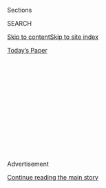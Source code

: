 <div id="app">

<div>

<div>

<div>

<div class="NYTAppHideMasthead css-1q2w90k e1suatyy0">

<div class="section css-ui9rw0 e1suatyy2">

<div class="css-eph4ug er09x8g0">

<div class="css-6n7j50">

</div>

<span class="css-1dv1kvn">Sections</span>

<div class="css-10488qs">

<span class="css-1dv1kvn">SEARCH</span>

</div>

[Skip to content](#site-content)[Skip to site
index](#site-index)

</div>

<div class="css-10698na e1huz5gh0">

</div>

</div>

<div id="masthead-bar-one" class="section hasLinks css-15hmgas e1csuq9d3">

<div class="css-uqyvli e1csuq9d0">

</div>

<div class="css-1uqjmks e1csuq9d1">

</div>

<div class="css-9e9ivx">

[](https://myaccount.nytimes3xbfgragh.onion/auth/login?response_type=cookie&client_id=vi)

</div>

<div class="css-1bvtpon e1csuq9d2">

[Today’s
Paper](https://www.nytimes3xbfgragh.onion/section/todayspaper)

</div>

</div>

</div>

</div>

<div data-aria-hidden="false">

<div id="site-content" data-role="main">

<div>

<div class="css-1aor85t" style="opacity:0.000000001;z-index:-1;visibility:hidden">

<div class="css-1hqnpie">

<div class="css-epjblv">

<span class="css-17xtcya">[Opinion](/section/opinion)</span><span class="css-x15j1o">|</span><span class="css-fwqvlz">Why
We Can’t Stop Rooting for Tiger Woods
</span>

</div>

<div class="css-k008qs">

<div class="css-1iwv8en">

<span class="css-18z7m18"></span>

<div>

</div>

</div>

<span class="css-1n6z4y">https://nyti.ms/2QjthnJ</span>

<div class="css-1705lsu">

<div class="css-4xjgmj">

<div class="css-4skfbu" data-role="toolbar" data-aria-label="Social Media Share buttons, Save button, and Comments Panel with current comment count" data-testid="share-tools">

  - 
  - 
  - 
  - 
    
    <div class="css-6n7j50">
    
    </div>

  - 

</div>

</div>

</div>

</div>

</div>

</div>

<div id="NYT_TOP_BANNER_REGION" class="css-13pd83m">

</div>

<div id="top-wrapper" class="css-1sy8kpn">

<div id="top-slug" class="css-l9onyx">

Advertisement

</div>

[Continue reading the main
story](#after-top)

<div class="ad top-wrapper" style="text-align:center;height:100%;display:block;min-height:250px">

<div id="top" class="place-ad" data-position="top" data-size-key="top">

</div>

</div>

<div id="after-top">

</div>

</div>

<div>

<div class="css-v5btjw etb61u70">

<div class="css-v05ibm etb61u71">

[Opinion](/section/opinion)

</div>

</div>

<div id="sponsor-wrapper" class="css-1hyfx7x">

<div id="sponsor-slug" class="css-19vbshk">

Supported by

</div>

[Continue reading the main
story](#after-sponsor)

<div id="sponsor" class="ad sponsor-wrapper" style="text-align:center;height:100%;display:block">

</div>

<div id="after-sponsor">

</div>

</div>

<div class="css-186x18t">

Sporting

</div>

<div class="css-1vkm6nb ehdk2mb0">

# Why We Can’t Stop Rooting for Tiger Woods

</div>

He’s the most talented golfer ever to play the game. But more than ever
he’s showing he’s also a human being.

<div class="css-18e8msd">

<div class="css-vp77d3 epjyd6m0">

<div class="css-1baulvz">

By <span class="css-1baulvz" itemprop="name">Jeff Benedict</span> and
<span class="css-1baulvz last-byline" itemprop="name">Armen
Keteyian</span>

<div class="css-8atqhb">

Mr. Benedict and Mr. Keteyian are the authors of “Tiger Woods.”

</div>

</div>

</div>

  - Sept. 29,
    2018

  - 
    
    <div class="css-4xjgmj">
    
    <div class="css-d8bdto" data-role="toolbar" data-aria-label="Social Media Share buttons, Save button, and Comments Panel with current comment count" data-testid="share-tools">
    
      - 
      - 
      - 
      - 
        
        <div class="css-6n7j50">
        
        </div>
    
      - 
    
    </div>
    
    </div>

</div>

<div class="css-79elbk" data-testid="photoviewer-wrapper">

<div class="css-z3e15g" data-testid="photoviewer-wrapper-hidden">

</div>

<div class="css-1a48zt4 ehw59r15" data-testid="photoviewer-children">

![<span class="css-16f3y1r e13ogyst0" data-aria-hidden="true">Tiger
Woods fans at the Ryder Cup in
Paris.</span><span class="css-cnj6d5 e1z0qqy90" itemprop="copyrightHolder"><span class="css-1ly73wi e1tej78p0">Credit...</span><span><span>Jamie
Squire/Getty
Images</span></span></span>](https://static01.graylady3jvrrxbe.onion/images/2018/09/29/opinion/29sportingWeb/merlin_144471564_e9a3fde3-212e-4247-9396-e71aaa1dd494-articleLarge.jpg?quality=75&auto=webp&disable=upscale)

</div>

</div>

</div>

<div class="section meteredContent css-1r7ky0e" name="articleBody" itemprop="articleBody">

<div class="css-1fanzo5 StoryBodyCompanionColumn">

<div class="css-53u6y8">

Our book, “Tiger Woods,” a biography of the grittiest and most
mysterious athlete either of us has encountered in our over 50 years
covering sports, came out in March. The final chapter, set in early
2018, sets the scene for Woods as he prepared to return to golf after
his fourth back surgery. The last sentence read: “A changed man, he
stood poised to show his children — and a fresh generation of golf pros
and fans — just what a living legend looks like.”

In all honesty, when we wrote that, our expectations were low — very
low. There is no way we would have predicted the scene last weekend at
the Tour Championship, when hundreds of raucous fans overcome with
euphoria swarmed down the final fairway at East Lake Golf Club in
Atlanta, following Woods like a human sea. We were sent back decades
earlier, to 1997, to his triumphant stroll down the 18th fairway at Cog
Hill during the Western Open.

After he tapped in his final putt to win his first P.G.A. tournament in
five years, the raucous crowd chanted “TI-GER TI-GER.”

At age 42, Woods is writing a new chapter with himself as the central
character in the greatest comeback in the history of sports. But this
comeback is bigger than golf. Woods has emerged, in our deeply divided
country, as a symbol of unity and admiration. When he was announced at
the opening ceremony for this weekend’s Ryder Cup at Le Golf National in
France, the enormous crowd gave him a lengthy, [spirited standing
ovation](https://www.golfdigest.com/story/ryder-cup-2018-watch-tiger-woods-get-a-long-standing-ovation-at-ryder-cup-opening-ceremony),
chanting his name in French amid the waving of American flags.

</div>

</div>

<div class="css-1fanzo5 StoryBodyCompanionColumn">

<div class="css-53u6y8">

As recently as a year ago, we could hardly find anyone who genuinely
believed that Woods would play again on the P.G.A. Tour, much less win.
Woods himself confided to a former Masters winner at the Champions
Dinner at Augusta in April 2017 that he was “done.” Nine surgeries will
do that to most people.

But Woods, as we found in our extensive research on him and interviews
with hundreds of people from every facet of his life, has an
unparalleled determination to persevere through disappointment,
adversity and pain. His comeback began this year, and as he found his
swing, he quietly moved up in the World Golf Rankings. Remarkably, in
July he briefly led the British Open with eight holes to play. In August
he finished two shots behind the winner at the P.G.A. Championship.

How unlikely was this? Just 16 months ago, Woods was found on the side
of the road near his home in Florida, asleep behind the wheel of his car
in the middle of the night. He was arrested for D.U.I., and a toxicology
report subsequently revealed that he had taken a potentially lethal
combination of drugs that included the painkillers Vicodin and Dilaudid,
the anti-anxiety medication Xanax and the sleep aid Ambien. His mug shot
ricocheted around the world.

He had hit rock bottom, even lower than the stretch in 2009, following
his infidelity scandal, when his name appeared on the cover of The New
York Post for 21 consecutive days, surpassing the previous record of 20
consecutive covers devoted to the Sept. 11 terror attacks.

Woods hasn’t won a major championship since 2008. It erased his aura of
invincibility. Everyone started to look at him differently. He was still
the most talented golfer ever to play the game, but he was also
fallible, a human being with weaknesses and frailties.

</div>

</div>

<div class="css-1fanzo5 StoryBodyCompanionColumn">

<div class="css-53u6y8">

Even worse, for a professional athlete, his body broke down. His arrest
last year was ultimately the result of misusing highly addictive pain
medications. He has acknowledged and overcome that situation as well.

The more we thought about what he has been through, the more we admired
him. For so many years, when Woods was at the pinnacle of his sport, he
came off more like a machine than a man. He dispatched opponents with
the cold precision of a trained assassin. He had a distant, often surly
relationship with the press. He kept fans at a distance. He was so much
better than everyone else and so single-minded that spectators couldn’t
really relate to him.

But pain has changed Woods. The first visible sign of this came in
January at the Farmers Insurance Open at Torrey Pines. It was his first
P.G.A. tour event since his latest back surgery. As he walked off the
green on the 13th hole on the first day of the tournament, he looked up
and noticed the abundance of military personnel packed into the stands
behind the green. A Marine in full dress had been holding the flag as
players putted out. It was Torrey’s tribute to a military town. Pausing,
Woods acknowledged the men and women in uniform.

“He never, ever, ever would have done that before,” said a tour insider
who witnessed the moment. “He would have had his head down and not seen
a thing. Now he was looking up and taking it all in, smelling the
roses.”

Similarly, after winning last weekend, Woods admitted, “I had a hard
time not crying on the last hole.”

That sentence, more than anything, reveals the new Tiger Woods. He is
still the most talented golfer ever to play the game and remains the
toughest competitor we’ve ever seen. But more than ever he’s showing
he’s also a human being.

Jeff Benedict ([@authorjeff](https://twitter.com/authorjeff)) **** and
Armen Keteyian ([@ArmenKeteyian](https://twitter.com/ArmenKeteyian)) are
the authors of “[Tiger
Woods](http://www.simonandschuster.com/books/Tiger-Woods/Jeff-Benedict/9781501126420).”

*Follow The New York Times Opinion section on*
[*Facebook*](https://www.facebookcorewwwi.onion/nytopinion) *and*
[*Twitter (@NYTopinion)*](http://twitter.com/NYTOpinion)*, and sign up
for
the*[**](http://www.nytimes3xbfgragh.onion/newsletters/opiniontoday/)*Opinion
Today newsletter.*

</div>

</div>

</div>

<div>

</div>

<div>

</div>

<div>

</div>

<div>

<div id="bottom-wrapper" class="css-1ede5it">

<div id="bottom-slug" class="css-l9onyx">

Advertisement

</div>

[Continue reading the main
story](#after-bottom)

<div id="bottom" class="ad bottom-wrapper" style="text-align:center;height:100%;display:block;min-height:90px">

</div>

<div id="after-bottom">

</div>

</div>

</div>

</div>

</div>

## Site Index

<div>

</div>

## Site Information Navigation

  - [© <span>2020</span> <span>The New York Times
    Company</span>](https://help.nytimes3xbfgragh.onion/hc/en-us/articles/115014792127-Copyright-notice)

<!-- end list -->

  - [NYTCo](https://www.nytco.com/)
  - [Contact
    Us](https://help.nytimes3xbfgragh.onion/hc/en-us/articles/115015385887-Contact-Us)
  - [Work with us](https://www.nytco.com/careers/)
  - [Advertise](https://nytmediakit.com/)
  - [T Brand Studio](http://www.tbrandstudio.com/)
  - [Your Ad
    Choices](https://www.nytimes3xbfgragh.onion/privacy/cookie-policy#how-do-i-manage-trackers)
  - [Privacy](https://www.nytimes3xbfgragh.onion/privacy)
  - [Terms of
    Service](https://help.nytimes3xbfgragh.onion/hc/en-us/articles/115014893428-Terms-of-service)
  - [Terms of
    Sale](https://help.nytimes3xbfgragh.onion/hc/en-us/articles/115014893968-Terms-of-sale)
  - [Site
    Map](https://spiderbites.nytimes3xbfgragh.onion)
  - [Help](https://help.nytimes3xbfgragh.onion/hc/en-us)
  - [Subscriptions](https://www.nytimes3xbfgragh.onion/subscription?campaignId=37WXW)

</div>

</div>

</div>

</div>
